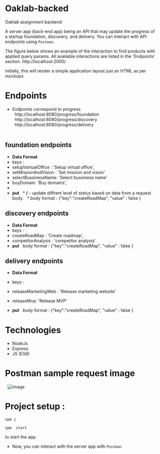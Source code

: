 # Oaklab-backed

Oaklab assignment backend

A server app (back-end app) being an API that may update the progress of a startup foundation, discovery, and delivery. You can interact with API endpoints using `Postman`.

The figure below shows an example of the interaction to find products with applied query params. All available interactions are listed in the 'Endpoints' section.
http://localhost:2000/

initially, this will render a simple application layout just an HTML as per mockups 

# Endpoints
* Endpoints correspond to progress <br />
  http://localhost:8080/progress/foundation <br />
  http://localhost:8080/progress/discovery <br />
  http://localhost:8080/progress/delivery <br />
  

## foundation endpoints
* **Data Format**
*  keys : 
*  setupVartualOffice : 'Setup virtual office',
*  setMissionAndVision : 'Set mission and vision'
*  selectBussinessName: 'Select bussiness name'
*  buyDomain: 'Buy domains',
*  
* **put**
  * **/** - update diffrent level of status based on data from a request body.
  * body format : {"key":"createRoadMap", "value" : false }

## discovery endpoints
* **Data Format**
*  keys : 
*  createRoadMap : 'Create roadmap',
*  competitorAnalysis : 'competitor analysis'
* **put**
  body format : {"key":"createRoadMap", "value" : false }
  
## delivery endpoints
* **Data Format**
*  keys : 
*  releaseMarketingWeb : 'Release marketing website'
*  releaseMvp: 'Release MVP'

* **put**
  body format : {"key":"createRoadMap", "value" : false }
 

# Technologies
* NodeJs
* Express
* JS (ES6)

# Postman sample request image 
  ![image](https://user-images.githubusercontent.com/12995125/132996885-8d74479d-d7b9-4a7a-ac2b-319017a577ff.png)

# Project setup : 
```
npm i
```

```
npm  start
```
to start the app.
* Now, you can interact with the server app with `Postman` 
